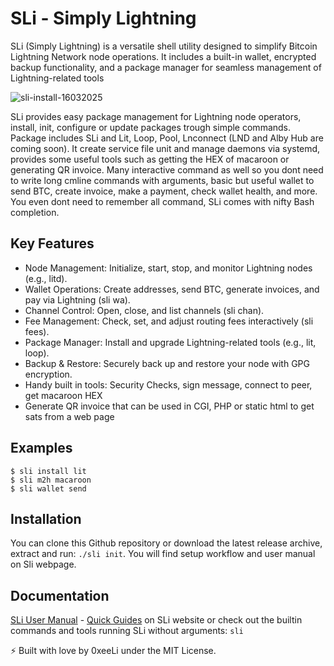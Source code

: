 # SLi - Simply Lightning
SLi (Simply Lightning) is a versatile shell utility designed to simplify Bitcoin Lightning Network node operations. It includes a built-in wallet, encrypted backup functionality, and a package manager for seamless management of Lightning-related tools

![sli-install-16032025](https://github.com/user-attachments/assets/e8f2854f-0e3d-4a06-b931-f563ecee7048)

SLi provides easy package management for Lightning node operators, install, init, configure or update packages trough simple commands. Package includes SLi and Lit, Loop, Pool, Lnconnect (LND and Alby Hub are coming soon). It create service file unit and manage daemons via systemd, provides some useful tools such as getting the HEX of macaroon or generating QR invoice. Many interactive command as well so you dont need to write long cmline commands with arguments, basic but useful wallet to send BTC, create invoice, make a payment, check wallet health, and more. You even dont need to remember all command, SLi comes with nifty Bash completion.

## Key Features

- Node Management: Initialize, start, stop, and monitor Lightning nodes (e.g., litd).
- Wallet Operations: Create addresses, send BTC, generate invoices, and pay via Lightning (sli wa).
- Channel Control: Open, close, and list channels (sli chan).
- Fee Management: Check, set, and adjust routing fees interactively (sli fees).
- Package Manager: Install and upgrade Lightning-related tools (e.g., lit, loop).
- Backup & Restore: Securely back up and restore your node with GPG encryption.
- Handy built in tools: Security Checks, sign message, connect to peer, get macaroon HEX
- Generate QR invoice that can be used in CGI, PHP or static html to get sats from a web page

## Examples

```
$ sli install lit
$ sli m2h macaroon
$ sli wallet send
```

## Installation

You can clone this Github repository or download the latest release archive, extract and run: `./sli init`. You will find setup workflow and user manual on Sli webpage.

## Documentation

[SLi User Manual](https://0xee.li/sli/man.html) - [Quick Guides](https://0xee.li/sli/#quickguides) on SLi website or check out the builtin commands and tools running SLi without arguments: `sli`

⚡️ Built with love by 0xeeLi under the MIT License.

